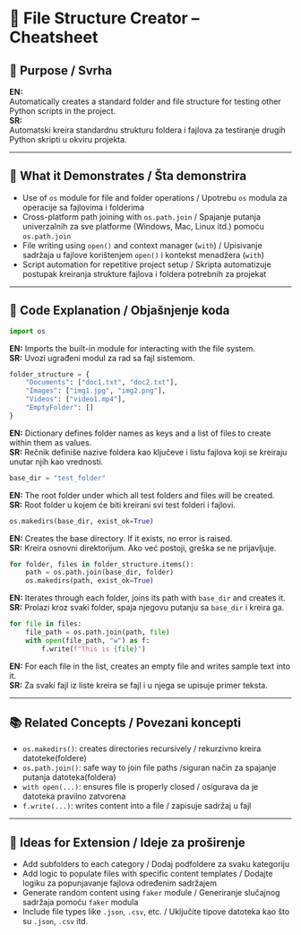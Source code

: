 # 🧱 File Structure Creator – Cheatsheet

## 📌 Purpose / Svrha
**EN:**  
Automatically creates a standard folder and file structure for testing other Python scripts in the project.  
**SR:**  
Automatski kreira standardnu strukturu foldera i fajlova za testiranje drugih Python skripti u okviru projekta.

---

## 🧠 What it Demonstrates / Šta demonstrira

- Use of `os` module for file and folder operations / Upotrebu `os` modula za operacije sa fajlovima i folderima
- Cross-platform path joining with `os.path.join` / Spajanje putanja univerzalnih za sve platforme (Windows, Mac, Linux itd.) pomoću `os.path.join`
- File writing using `open()` and context manager (`with`) / Upisivanje sadržaja u fajlove korištenjem `open()` i kontekst menadžera (`with`)
- Script automation for repetitive project setup / Skripta automatizuje postupak kreiranja strukture fajlova i foldera potrebnih za projekat

---

## 🧩 Code Explanation / Objašnjenje koda

```python
import os
```
**EN:** Imports the built-in module for interacting with the file system.  
**SR:** Uvozi ugrađeni modul za rad sa fajl sistemom.

```python
folder_structure = {
    "Documents": ["doc1.txt", "doc2.txt"],
    "Images": ["img1.jpg", "img2.png"],
    "Videos": ["video1.mp4"],
    "EmptyFolder": []
}
```
**EN:** Dictionary defines folder names as keys and a list of files to create within them as values.  
**SR:** Rečnik definiše nazive foldera kao ključeve i listu fajlova koji se kreiraju unutar njih kao vrednosti.

```python
base_dir = "test_folder"
```
**EN:** The root folder under which all test folders and files will be created.  
**SR:** Root folder u kojem će biti kreirani svi test folderi i fajlovi.

```python
os.makedirs(base_dir, exist_ok=True)
```
**EN:** Creates the base directory. If it exists, no error is raised.  
**SR:** Kreira osnovni direktorijum. Ako već postoji, greška se ne prijavljuje.

```python
for folder, files in folder_structure.items():
    path = os.path.join(base_dir, folder)
    os.makedirs(path, exist_ok=True)
```
**EN:** Iterates through each folder, joins its path with `base_dir` and creates it.  
**SR:** Prolazi kroz svaki folder, spaja njegovu putanju sa `base_dir` i kreira ga.

```python
for file in files:
    file_path = os.path.join(path, file)
    with open(file_path, "w") as f:
        f.write(f"This is {file}")
```
**EN:** For each file in the list, creates an empty file and writes sample text into it.  
**SR:** Za svaki fajl iz liste kreira se fajl i u njega se upisuje primer teksta.

---

## 📚 Related Concepts / Povezani koncepti

- `os.makedirs()`: creates directories recursively / rekurzivno kreira datoteke(foldere)
- `os.path.join()`: safe way to join file paths /siguran način za spajanje putanja datoteka(foldera)
- `with open(...)`: ensures file is properly closed / osigurava da je datoteka pravilno zatvorena
- `f.write(...)`: writes content into a file / zapisuje sadržaj u fajl

---

## 🚀 Ideas for Extension / Ideje za proširenje

- Add subfolders to each category / Dodaj podfoldere za svaku kategoriju
- Add logic to populate files with specific content templates / Dodajte logiku za popunjavanje fajlova određenim sadržajem
- Generate random content using `faker` module / Generiranje slučajnog sadržaja pomoću `faker` modula
- Include file types like `.json`, `.csv`, etc. / Uključite tipove datoteka kao što su `.json`, `.csv` itd.
